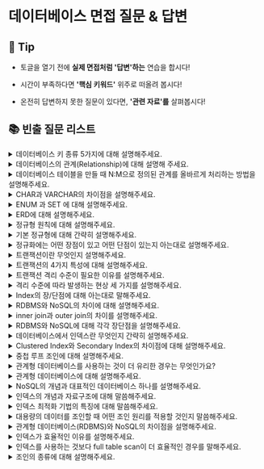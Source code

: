 # 데이터베이스 면접 질문 & 답변

## 🎁 Tip

- 토글을 열기 전에 **실제 면접처럼 '답변'하는** 연습을 합시다!

- 시간이 부족하다면 **'핵심 키워드'** 위주로 떠올려 봅시다!

- 온전히 답변하지 못한 질문이 있다면, **'관련 자료'를** 살펴봅시다!

## 📚 빈출 질문 리스트

<details>
<summary>데이터베이스 키 종류 5가지에 대해 설명해주세요.</summary>

### 👨🏻‍💻 **답변**

``` 
키는 테이블 간의 관계를 명확하게 하고, 데이터를 식별하고 관리하기 위한 속성입니다.
키의 종류에는 슈퍼키, 후보키, 기본키, 대체키, 외래키가 있습니다. 
슈퍼키는 각 레코드를 유일하게 식별할 수 있는 유일성을 갖춘 키입니다.
후보키는 기본키가 될 수 있는 후보들이며 유일성과 최소성을 동시에 만족하는 키입니다.
기본키는 후보키 중에서 선택된 메인 키로 유일성과 최소성을 만족하는 키입니다. 
대체키는 후보키가 두 개 이상일 경우 어느 하나를 기본키로 지정하고 남은 후보키들을 의미합니다.
외래키는 다른 테이블의 기본키를 참조하는 값으로 개체와의 관계를 식별하는 데 사용합니다. 
```

### 🎯 **핵심 키워드**

```
슈퍼키, 후보키, 기본키, 대체키, 외래키, 식별, 유일성, 최소성
```

### 📔 **관련 자료**

- [1. 데이터베이스의 기본](1.%20데이터베이스의%20기본.md)

</details>

<details>
<summary>데이터베이스의 관계(Relationship)에 대해 설명해 주세요.</summary>

### 👨🏻‍💻 **답변**

```
테이블 관계의 종류에는 1:1 관계, 1:N 관계, N:M 관계가 있습니다.
1:1 관계는 하나의 레코드가 다른 테이블의 레코드 한 개와 연결된 경우를 말합니다.
1:N 관계는 하나의 레코드가 서로 다른 여러 개의 레코드와 연결된 경우를 말합니다.
N:M(다대다) 관계는 여러 개의 레코드가 다른 테이블의 여러 개의 레코드와 연결된 경우를 말합니다.
N:M 관계의 경우 1:N(일대다) 관계와 비슷하지만, 양방향에서 다수의 레코드를 가질 수 있다는 특징이 있습니다.
```

### 🎯 **핵심 키워드**

```
테이블, 레코드, 연결, 양방향
```

### 📔 **관련 자료**

- [1. 데이터베이스의 기본](1.%20데이터베이스의%20기본.md)

</details>

<details>
<summary>데이터베이스 테이블을 만들 때 N:M으로 정의된 관계를 올바르게 처리하는 방법을 설명해주세요.</summary>

### 👨🏻‍💻 **답변**
``` 
N:M으로 정의된 관계의 경우 두 테이블의 중간에 1:N, 1:M으로 만들 수 있는 테이블을 추가합니다.
이 때 테이블의 이름은 보통 기존 두 테이블의 이름을 언더바를 기준으로 합친 것이 됩니다.
예를 들어 학생과 강의라는 테이블이 N:M으로 정의된 경우, 학생_강의 라는 테이블을 추가하게 됩니다.
```
### 🎯 **핵심 키워드**
```
중간 테이블
```
### 📔 **관련 자료**
- [1. 데이터베이스의 기본](1.%20데이터베이스의%20기본.md)
</details>

<details>
<summary> CHAR과 VARCHAR의 차이점을 설명해주세요.</summary>

### 👨🏻‍💻 **답변**

```
CHAR과 VARCHAR 모두 수를 입력받아 몇 자까지 입력받을지를 정할 수 있습니다.
하지만 CHAR의 경우 테이블을 생성할 때 선언된 길이로 고정되며 레코드를 저장할 때 무조건 선언한 길이 값으로 고정해서 저장됩니다.
반면 VARCHAR의 경우 가변 길이 문자열로 입력된 데이터에 따라 용량을 가변시켜 저장합니다.
따라서 CHAR은 유동적이지 않은 길이를 가진 데이터의 경우 효율적이고 VARCHAR의 경우 유동적인 길이를 가진 데이터를 저장할 때 효율적입니다.
```

### 🎯 **핵심 키워드**

```
가변 길이 문자열, 고정 길이 문자열
```

### 📔 **관련 자료**
- [1. 데이터베이스의 기본](1.%20데이터베이스의%20기본.md)

</details>

<details>
<summary>ENUM 과 SET 에 대해 설명해주세요.</summary>

### 👨🏻‍💻 **답변**
``` 
모두 문자열을 열거한 타입입니다.
ENUM은 ('x-small','small','medium','large','x-large') 형태로 쓰이며, 이 중에서 하나만 선택하는 단일 선택만 가능하고 ENUM 리스트에 없는 잘못된 값을 삽입하면 빈 문자열이 대신 삽입됩니다.
ENUM을 이용하면 x-small 등이 0,1 등으로 매핑되어 메모리를 적게 사용하는 이점을 얻습니다.
ENUM은 최대 65,535 개의 요소들을 넣을 수 있습니다.
SET은 ENUM 과 비슷하지만 여러 개의 데이터를 선택할 수 있고 비트 단위의 연산을 할 수 있으며 최대 64개의 요소를 집어넣을 수 있다는 점이 다릅니다.
ENUM이나 SET 등 쓸 경우 공간적으로 이점을 볼 수 있지만 애플리케이션의 수정에 따라 데이터베이스의 ENUM이나 SET 에서 정의한 목록을 수정해야 한다는 단점이 있습니다.
```
### 🎯 **핵심 키워드**
```
단일 선택, 문자열 열거, 빈 문자열 
```
</details>

<details>
<summary>ERD에 대해 설명해주세요.</summary>

### 👨🏻‍💻 **답변**

``` 
ERD는 릴레이션 간의 관계들을 정의한 것으로 데이터베이스를 구축할 때 가장 기초적인 뼈대 역할을 합니다. 
ERD는 시스템 요구 사항을 기반으로 작성됩니다. 그리고 해당 ERD를 기반으로 데이터베이스를 구축합니다.
데이터베이스를 구축한 이후에도 디버깅, 비즈니스 프로세스 재설계 등이 필요한 경우에 설계도 역할을 담당하기도 합니다.
```

### 🎯 **핵심 키워드**

```
릴레이션, 관계
```

### 📔 **관련 자료**

- [2. ERD와 정규화 과정](2.%20ERD와%20정규화%20과정.md)

</details>

<details>
<summary> 정규형 원칙에 대해 설명해주세요. </summary>

### 👨🏻‍💻 **답변**

```
정규형 원칙은 다음과 같이 설명할 수 있습니다.
첫번째로 분해로 인한 정보 손실이 발생하지 않아야 하며 분해된 테이블을 조인하면 복원이 가능해야 합니다.
두번째는 분해하면 분해할수록 데이터의 중복성을 감소시켜야 합니다.
마지막으로 독립적인 관계는 별개의 테이블로 표현해야 합니다.
앞서 말씀드린 정규형 원칙을 기반으로 정규형을 만들어 가게 됩니다.
```

### 🎯 **핵심 키워드**

```
분해, 데이터 중복성 감소, 독립적인 관계
```

### 📔 **관련 자료**

- [2. ERD와 정규화 과정](2.%20ERD와%20정규화%20과정.md)

</details>

<details>
<summary> 기본 정규형에 대해 간략히 설명해주세요. </summary>

### 👨🏻‍💻 **답변**

```
기본 정규형은 제1정규형, 제2정규형, 제3정규형, 보이스코드 정규형으로 나누어져 있습니다.
제1정규형은 모든 도메인이 원자값만으로 구성되어있는 것을 뜻합니다.
제2정규형은 제1정규형이며 부분 함수의 종속성을 제거하여 완전 함수 종속적인 형태를 뜻합니다.
이 때 완전 함수 종속이란 하나의 컬럼이 다른 컬럼의 모든 값에 대해 종속되어 있는 경우를 말합니다. 
제3정규형은 제2정규형이며 기본키가 아닌 모든 속성이 이행적 함수 종속을 만족하지 않는 형태를 뜻합니다.
이 때 이행적 함수 종속이란 속성이 A→B이고, B→C이면서 A→C의 관계에 있는 것을 의미합니다. 
보이스코드 정규형은 제3정규형이고, 모든 결정자가 후보키인 상태를 말합니다.
정규형을 높인다고 무조건적으로 좋은 것은 아니며, 오히려 성능이 나빠질 수도 있으므로 상황에 따라 알맞은 테이블 정규형 수준을 정해야 합니다.
```

### 🎯 **핵심 키워드**

```
제1정규형, 제2정규형, 제3정규형, 보이스코드 정규형, 원자값, 부분 함수 종속성, 이행적 함수 종속, 결정자
```

### 📔 **관련 자료**

- [2. ERD와 정규화 과정](2.%20ERD와%20정규화%20과정.md)

</details>

<details>
<summary>정규화에는 어떤 장점이 있고 어떤 단점이 있는지 아는대로 설명해주세요.</summary>

### 👨🏻‍💻 **답변**
``` 
장점
1. 데이터베이스 변경 시 이상현상이 발생하는 문제점을 해결할 수 있습니다.
2. 데이터베이스 구조 확장 시 정규화된 데이터베이스는 그 구조를 변경하지 않아도 되거나 일부만 변경해도 됩니다.
단점
릴레이션의 분해로 인해 릴레이션 간의 연산(JOIN 연산)이 많아진다. 이로인해 질의에 대한 응답 시간이 느려질 수 있습니다.
```
### 🎯 **핵심 키워드**
```
이상현상 해결, 연산 증가, 속도
```
### 📔 **관련 자료**
- [2. ERD와 정규화 과정](2.%20ERD와%20정규화%20과정.md)
</details>

<details>
<summary>트랜잭션이란 무엇인지 설명해주세요.</summary>

### 👨🏻‍💻 **답변**
``` 
트랜잭션이란 데이터베이스에서 수행되는 작업의 단위를 말합니다.
이 작업은 한 번에 완전히 수행되거나 전혀 수행되지 않아야 하며, 이는 커밋과 롤백으로 구현됩니다.
트랜잭션은 데이터베이스의 무결성을 보장하기 위해 중요하며, ACID 속성을 준수해야 합니다.
```
### 🎯 **핵심 키워드**
```
완전성, 커밋, 롤백
```
### 📔 **관련 자료**
- [3. 트랜잭션과 무결성](3.%20트랜잭션과%20무결성.md)
</details>


<details>
<summary> 트랜잭션의 4가지 특성에 대해 설명해주세요. </summary>

### 👨🏻‍💻 **답변**

```
ACID 라고도 불리는 트랜잭션의 특징에는 원자성, 일관성, 독립성, 지속성이 있습니다.
원자성은 트랜잭션과 관련된 일이 모두 수행되었거나 되지 않았거나를 보장하는 특징입니다.
일관성은 작업처리 결과는 항상 일관성이 있어야 한다는 특징입니다.
격리성은 트랜잭션 수행 시 다른 트랜잭션의 작업이 끼어들지 못하도록 보장한다는 특징입니다.
마지막으로 지속성은 성공적으로 수행된 트랜잭션은 영원히 반영되어야 한다는 특징입니다.
```

### 🎯 **핵심 키워드**

```
원자성, 일관성, 격리성, 지속성, 트랜잭션
```

### 📔 **관련 자료**

- [3. 트랜잭션과 무결성](3.%20트랜잭션과%20무결성.md)

</details>

<details>
<summary>트랜잭션 격리 수준이 필요한 이유를 설명해주세요.</summary>

### 👨🏻‍💻 **답변**
``` 
우선 격리 수준이란 트랜잭션끼리 얼마나 서로 고립되어 있는지를 나타내는 수준입니다. 즉, 한 트랜잭션이 다른 트랜잭션이 변경한 데이터에 대한 접근 강도를 의미합니다.
이러한 격리 수준은 트랜잭션의 ACID 특성을 보장하기 위해서 사용합니다.
Locking을 통해 이를 해결할 수 있지만, 무조건적인 Locking은 성능저하를 가져옵니다. 반대로 느슨한 Locking은 데이터 무결성에 큰 문제를 가져옵니다.
효율적인 Locking의 사용을 위해 적절한 격리수준은 반드시 필요합니다.
```
### 🎯 **핵심 키워드**
```
ACID 보장, Locking
```
### 📔 **관련 자료**
- [Isolation Level이란?](https://akasai.space/db/about_isolation/#:~:text=%ED%95%84%EC%9A%94%EC%84%B1,%ED%81%B0%20%EB%AC%B8%EC%A0%9C%EB%A5%BC%20%EA%B0%80%EC%A0%B8%EC%98%B5%EB%8B%88%EB%8B%A4.)
</details>

<details>
<summary>격리 수준에 따라 발생하는 현상 세 가지를 설명해주세요.</summary>

### 👨🏻‍💻 **답변**

```
격리 수준에 따라 발생하는 현상에는 팬텀 리드, 반복 가능하지 않은 조회, 더티 리드가 있습니다.
팬텀 리드는 한 트랜잭션 내에서 동일한 쿼리를 보냈을 때 해당 조회 결과가 다른 경우를 말합니다.
반복 가능하지 않은 조회는 한 트랜잭션 내의 같은 행에 두 번 이상 조회가 발생했는데, 그 값이 다른 경우를 말합니다. 반복 가능하지 않은 조회는 행 값이 달라질 수 있는데, 팬텀 리드는 다른 행이 선택될 수도 있다는 차이점이 있습니다.
더티 리드는 한 트랙잭션이 실행 중일 때 다른 트랜잭션에 의해 수정되었지만 아직 커밋되지 않은 행의 데이터를 읽는 경우를 말합니다.
```

### 🎯 **핵심 키워드**

```
트랜잭션, 쿼리, 데이터
```

### 📔 **관련 자료**

- [3. 트랜잭션과 무결성](1.%20트랜잭션과%20무결성.md)

</details>


<details>
<summary>Index의 장/단점에 대해 아는대로 말해주세요.</summary>

### 👨🏻‍💻 **답변**

``` 
인덱스의 장점에 대해 말씀드리겠습니다. 
테이블을 조회하는 속도와 그에 따른 성능을 향상시킬 수 있습니다.
전반적인 시스템의 부하를 줄일 수 있습니다.

인덱스의 단점에 대해 말씀드리겠습니다.
인덱스를 관리하기 위해 DB의 약 10%에 해당하는 저장공간이 필요합니다.
CREATE(삽입), DELETE(삭제), UPDATE(수정) 작업 시에도 인덱스를 업데이트해야 하므로 성능 저하가 발생할 수 있다.
```

### 🎯 **핵심 키워드**

```
검색 속도 향상, 테이블 조회 속도, 인덱스 업데이트 시 성능 저하 우려
```

### 📔 **관련 자료**

- [5. 인덱스](5.%20인덱스.md)

</details>

<details>
<summary>RDBMS와 NoSQL의 차이에 대해 설명해주세요.</summary>

### 👨🏻‍💻 **답변**

``` 
RDBMS는 모든 데이터를 행과 열로 이루어진 2차원 테이블 형태로 표현하며, 테이블 간의 관계를 표현할 수 있습니다. 
반면 NoSQL은 컬렉션이라는 형태로 데이터를 관리하며, 데이터간의 관계를 정의하지 않고, 스키마가 없어 좀 더 자유롭게 데이터를 관리할 수 있습니다.
또한, NoSQL은 표준적인 질의(SQL)도 존재하지 않습니다.
```

### 🎯 **핵심 키워드**

```
테이블, 컬렉션, 관계, SQL
```

### 📔 **관련 자료**

- [4. 데이터베이스의 종류](4.%20데이터베이스의%20종류.md)

</details>

<details>
<summary>inner join과 outer join의 차이를 설명해주세요.</summary>

### 👨🏻‍💻 **답변**

``` 
inner join은 두 개의 테이블 간에 공통된 값을 기준으로 레코드를 결합하는 방법입니다.
outer join 또한 두 개의 테이블 간에 공통된 값을 기준으로 레코드를 결합하지만, 
inner join과 달리 일치하지 않는 레코드도 결과에 포함됩니다.
일치하지 않는 레코드를 표시하기 위해 NULL 값을 채워넣습니다.
```

### 🎯 **핵심 키워드**

```
공통된 값 기준, 일치하지 않는 레코드
```

### 📔 **관련 자료**

- [6. 조인의 종류](6.%20조인의%20종류.md)

</details>

<details>
<summary>RDBMS와 NoSQL에 대해 각각 장단점을 설명해주세요.</summary>

### 👨🏻‍💻 **답변**

``` 
RDBMS의 장점으로는 데이터 중복 배제로 데이터 이상 발생 및 용량 증가를 최소화한다는 점이 있습니다.
단점으로는 조인이 복잡한 경우 쿼리 프로세싱도 복잡해져 성능이 저하된다는 점이 있습니다.

NoSQL의 장점으로는 쿼리 프로세싱이 단순화되어 대용량 데이터 처리 성능이 향상된다는 점이 있습니다. 
단점으로는 데이터 중복에 의해 데이터 일관성이 저하되고 용량이 증가한다는 점이 있습니다.
```

### 🎯 **핵심 키워드**

```
데이터 중복, 쿼리 프로세싱
```

### 📔 **관련 자료**

- [4. 데이터베이스의 종류](4.%20데이터베이스의%20종류.md)

</details>

<details>
<summary> 데이터베이스에서 인덱스란 무엇인지 간략히 설명해주세요. </summary>

### 👨🏻‍💻 **답변**

```
추가적인 쓰기 작업과 저장 공간을 활용하여 데이터베이스 테이블의 검색 속도를 향상시키기 위한 자료구조입니다.
책으로 비유하자면 목차로 비유할 수 있습니다.
인덱스를 사용하면 테이블을 조회하는 속도를 높이고 또 그에 따른 성능을 향상시킬 수 있습니다. 
하지만 인덱스를 사용하기 위해 DB의 약 10%에 해당하는 저장공간이 추가로 필요하며 잘못 사용할 경우 성능이 오히려 저하될 수 있다는 단점을 가지고 있습니다.
인덱스를 구현할 때 사용되는 대표적인 자료구조로는 해시 테이블과 B-tree가 있습니다.
```

### 🎯 **핵심 키워드**

```
데이터베이스 테이블의 검색 속도를 향상시키기 위한 자료구조, 성능 향상, 저장공간 추가적 필요, 자료구조, 해시 테이블, B-tree
```

### 📔 **관련 자료**

- [5. 인덱스](5.%20인덱스.md)

</details>

<details>
<summary> Clustered Index와 Secondary Index의 차이점에 대해 설명해주세요. </summary>

### 👨🏻‍💻 **답변**

```
첫 번째로 클러스터드 인덱스는 테이블당 인덱스가 오직 한 개만 존재합니다. 
반면 세컨더리 인덱스는 테이블 당 여러개의 인덱스를 생성할 수 있습니다.

두 번째로 클러스터드 인덱스는 테이블 자체를 정렬하므로 별도의 공간을 필요로하지 않습니다. 
하지만 세컨더리 인덱스의 경우 인덱스가 저징되는 별도의 공간이 필요합니다.

마지막으로 클러스터드 인덱스는 데이터를 삽입할 때 모든 테이블에 존재하는 데이터들의 순서를 유지해야하므로 많은 비용이 발생하게 됩니다. 
세컨더리 인덱스의 경우 별도의 공간에 인덱스를 생성해야하기 때문에 추가적인 작업이 필요합니다.

따라서 클러스터드 인덱스는 테이블의 데이터가 자주 업데이트되지 않는 경우나 항상 정렬된 데이터를 반환해야하는 경우에 적합하고,
세컨더리 인덱스는 데이터의 업데이트가 자주 일어나거나 특정 컬럼이 쿼리에서 자주 사용되는 경우에 적합합니다.
```

### 🎯 **핵심 키워드**

```
테이블당 인덱스 개수, 공간 필요 유무, 데이터 삽입 시 발생하는 비용
```

### 📔 **관련 자료**

- [Clustered vs NonClustered (index 개념)](https://gwang920.github.io/database/clusterednonclustered/#%EA%B2%B0%EB%A1%A0)
- [5. 인덱스](5.%20인덱스.md)

</details>

<details>
<summary> 중첩 루프 조인에 대해 설명해주세요. </summary>

### 👨🏻‍💻 **답변**

```
중첩 루프 조인은 중첩 for문과 같은 원리로 조건에 맞는 조인을 하는 방법입니다.
랜덤 접근에 대한 비용이 많이 증가하기 때문에 대용량의 테이블에서는 사용하지 않습니다.
선행테이블을 풀스캔하기 때문에 선행테이블의 크기가 작을수록 유리하고 후행테이블에는 반드시 인덱스가 존재해야합니다.
"t1, t2 테이블을 조인한다" 라고 했을 때 선행테이블인 t1에서 행을 한 번에 하나씩 읽고 조건에 맞는 경우 t2 테이블을 한 줄씩 읽으며 조인을 수행합니다.
```

### 🎯 **핵심 키워드**

```
중첩 for문, 대용량 테이블 부적합, 선행테이블 작은 크기 유리, 후행 테이블 인덱스 필수
```

### 📔 **관련 자료**

- [7. 조인의 원리](7.%20조인의%20원리.md)
- [Join 기법 정리 (Nested Loop, Sort Merge, Hash)](https://devlog.changhee.me/posts/Join%EA%B8%B0%EB%B2%95_%EC%A0%95%EB%A6%AC/)

</details>

<details>
<summary> 관계형 데이터베이스를 사용하는 것이 더 유리한 경우는 무엇인가요? </summary>

### 👨🏻‍💻 **답변**

```
NoSQL과 비교했을 때 관계형 데이터베이스가 갖는 장점은 스키마가 명확하게 정의되었다는 점, 데이터 무결성을 보장한다는 점 등이 있습니다.
따라서 관계를 맺고 있는 데이터가 자주 변경되는 애플리케이션의 경우 혹은 명확한 스키마가 사용자와 데이터에게 중요한 경우 관계형 데이터베이스를 사용하는 것이 유리합니다. 
```

### 🎯 **핵심 키워드**

```
명확한 스키마, 데이터 무결성 보장, 관계형 데이터 변경 잦음
```

### 📔 **관련 자료**

- [4. 데이터베이스의 종류](4.%20데이터베이스의%20종류.md)
- [SQL과 NOSQL의 차이](https://gyoogle.dev/blog/computer-science/data-base/SQL%20&%20NOSQL.html)


</details>

<details>
<summary>관계형 데이터베이스에 대해 설명해주세요.</summary>

### 👨🏻‍💻 **답변**
``` 
관계형 데이터베이스는 SQL 언어를 기반으로 하는 데이터베이스 입니다.
데이터를 행과 열이 있는 테이블로 저장하고, 행에는 데이터 값이, 열에는 데이터 속성이 포함됩니다.
대표적인 관계형 데이터베이스에는 MySQL이 있습니다.
```
### 🎯 **핵심 키워드**
```
SQL 언어, 테이블, MySQL
```
### 📔 **관련 자료**
- [4. 데이터베이스의 종류](4.%20데이터베이스의%20종류.md)
</details>

<details>
<summary>NoSQL의 개념과 대표적인 데이터베이스 하나를 설명해주세요.</summary>

### 👨🏻‍💻 **답변**
``` 
NoSQL은 RDBMS와는 달리 데이터 간의 관계를 정의하지 않는 데이터베이스입니다.
데이터는 키-값 형태로 저장되고, 여러 서버에 데이터를 분산 저장하여 특정 서버에 장애가 발생해도 데이터의 유실이나 서비스 중지가 발생하지 않도록 합니다.
주로 빅데이터와 분산 시스템 환경에서 대용량의 데이터를 처리하는데 적합한 데이터베이스입니다.
대표적인 NoSQL 에는 MongoDB가 있습니다. MongoDB는 JSON을 통해 데이터에 접근할 수 있고, 도큐먼트를 생성할 때마다 다른 컬렉션과의 중복을 방지할 수 있는 ObjectId가 생성되며 빅데이터를 저장할 때 성능이 좋습니다.
```
### 🎯 **핵심 키워드**
```
키-값, 분산 시스템, 빅데이터
```
### 📔 **관련 자료**
- [4. 데이터베이스의 종류](4.%20데이터베이스의%20종류.md)
</details>

<details>
<summary>인덱스의 개념과 자료구조에 대해 말씀해주세요.</summary>

### 👨🏻‍💻 **답변**
``` 
인덱스는 테이블에서 원하는 데이터를 빠르게 찾을 수 있도록 하는 장치로, 보통 B-트리라는 자료 구조로 이루어져 있습니다.

```
### 🎯 **핵심 키워드**
```
B-트리, 루트 노드, 리프 노드, 브랜치 노드
```
### 📔 **관련 자료**
- [5. 인덱스](5.%20인덱스.md)
</details>

<details>
<summary>인덱스 최적화 기법의 특징에 대해 말씀해주세요.</summary>

### 👨🏻‍💻 **답변**
``` 
최적화 기법의 경우 데이터베이스마다 다를 수 있습니다만, MongoDB를 기준으로 특징 3가지를 말씀드리겠습니다.
먼저 인덱스는 인덱스 리스트와 컬렉션 순으로 탐색하기 때문에 관련 읽기 비용이 들 수 있어서 무조건적인 사용은 지양하도록 합니다.
두 번째로, 각 서비스에서 사용하는 객체의 깊이와 테이블 크기에 맞는 테스팅을 통해 시간을 최소화합니다.
마지막으로 복합 인덱스를 생성할 때는 같음, 정렬, 다중값, 카디널리티 순으로 생성해야 합니다.
이 때 카디널리티는 높은 순으로 생성하여, 가장 중복도가 적은 필드의 인덱스를 먼저 설정합니다.
```
### 🎯 **핵심 키워드**
```
읽기 비용, 시간 최소화, 복합 인덱스
```
### 📔 **관련 자료**
- [5. 인덱스](5.%20인덱스.md)
</details>

<details>
<summary>대용량의 데이터를 조인할 때 어떤 조인 원리를 적용할 것인지 말씀해주세요.</summary>

### 👨🏻‍💻 **답변**
``` 
대용량의 데이터에 조인 시 적용할 수 있는 조인 원리에는 정렬 병합 조인과 해시 조인이 있습니다.
정렬 병합 조인의 경우 어느 한 쪽이라도 정렬 작업이 종료되지 않으면 조인이 시작될 수 없으므로 두 테이블 조인 집합의 크기가 많이 차이가 난다면 한쪽에 '대기' 상태가 발생하여 비효율적입니다. 하지만 두 테이블의 사이즈가 비슷한 경우에는 유리합니다.
따라서 두 테이블의 사이즈가 비슷한 경우 정렬 병합 조인을, 차이가 많이 나는 경우 해시 조인을 적용할 것입니다.
```
### 🎯 **핵심 키워드**
```
정렬 병합 조인, 해시 조인, 테이블 사이즈
```
### 📔 **관련 자료**
- [7. 조인의 원리](7.%20조인의%20원리.md)
</details>

<details>
<summary>관계형 데이터베이스(RDBMS)와 NoSQL의 차이점을 설명해주세요.</summary>

### 👨🏻‍💻 **답변**

```
관계형 데이터베이스는 정적 스키마를 통해 미리 정의된 데이터 구조에 따라 데이터를 저장하는 반면,
NoSQL은 스키마를 정의해두지 않고 데이터를 삽입하는 동적 스키마를 사용합니다.
또한 관계형 데이터베이스는 스케일링에 제약이 있어 데이터베이스를 여러 서버에 분산하여 처리량과 성능을 향상시키는 수평적 확장이 어렵고,
NoSQL은 수평적 확장이 비교적 쉽습니다.
관계형 데이터베이스는 데이터 무결성을 높이는 데 유리하며, NoSQL은 스키마가 유연하지만 데이터 중복의 위험이 있습니다.
```

### 🎯 **핵심 키워드**

```
스키마, 수평적 확장, 데이터 무결성, 데이터 중복
```

### 📔 **관련 자료**

- [5. 인덱스](4.데이터베이스의%20종류.md)

</details>

<details>
<summary>인덱스가 효율적인 이유를 설명해주세요.</summary>

### 👨🏻‍💻 **답변**

```
인덱스는 특정 조건을 만족하는 레코드를 빠르게 조회하기 위해 사용합니다.
인덱스가 효율적인 이유는, 효율적인 단계를 거쳐 모든 요소에 접근할 수있는 균형 잡힌 트리 구조로 되어있으며
트리 깊이가 리프 노드 수에 비해 매우 느리게 성장하는 특성인 대수확장성을 가지고 있기 때문입니다.
```

### 🎯 **핵심 키워드**

```
균형 잡힌 트리 구조, 대수확장성
```

### 📔 **관련 자료**

- [5. 인덱스](5.%20인덱스.md)

</details>

<details>
<summary>인덱스를 사용하는 것보다 full table scan이 더 효율적인 경우를 말해주세요.</summary>

### 👨🏻‍💻 **답변**

```
테이블의 전체 데이터 수가 너무 적거나, 조회하려는 데이터가 테이블의 상당 부분을 차지할 때는
인덱스를 사용하는 것보다 full table scan을 하는 것이 더 효율적입니다.
이 경우 인덱스가 존재하더라도 DBMS의 optimizer 판단 하에 full table scan을 진행하기도 합니다.
```

### 🎯 **핵심 키워드**

```
데이터 수
```

### 📔 **관련 자료**

- [5. 인덱스](5.%20인덱스.md)

</details>

<details>
<summary>조인의 종류에 대해 설명해주세요.</summary>

### 👨🏻‍💻 **답변**

```
대표적인 조인의 종류로는 크게 Inner Join과 Outer Join이 있습니다.
Inner 조인은 두 테이블에서 조인 조건에 일치하는 레코드로만 결과 테이블을 만드는 방식입니다.
Outer Join은 조인 조건을 만족하지 않는 레코드(튜플)들도 결과 테이블에 포함하는 조인 방식으로,
Left Outer Join, Right Outer Join, Full Outer Join으로 나뉩니다.
Left Outer Join은 조인문 왼쪽 테이블의 모든 결과를 가져와서 오른쪽 테이블의 데이터와 매칭하고,
매칭되는 데이터가 없는 경우 null로 표시합니다.
Right Outer Join은 반대로 조인문 오른쪽 테이블의 모든 결과를 가져와서 왼쪽 테이블의 데이터와 매칭하고,
매칭되는 데이터가 없는 경우 null로 표시합니다.
Full Outer Join은 양쪽 모두 조인 조건에 부합하지 않는 레드코들까지도 결과 테이블에 포함합니다.
```

### 🎯 **핵심 키워드**

```
Inner Join, Outer Join, 조인 조건, null
```

### 📔 **관련 자료**

- [6. 조인의 종류](6.%20조인의%20종류.md)

</details>